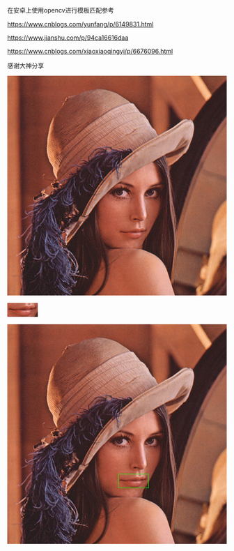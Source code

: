 在安卓上使用opencv进行模板匹配参考

https://www.cnblogs.com/yunfang/p/6149831.html

https://www.jianshu.com/p/94ca16616daa

https://www.cnblogs.com/xiaoxiaoqingyi/p/6676096.html

感谢大神分享



![source](https://github.com/yinxi0607/OpenXHSJava/blob/master/source.png)

![template](https://github.com/yinxi0607/OpenXHSJava/blob/master/src1.png)

![result](https://github.com/yinxi0607/OpenXHSJava/blob/master/source2.jpg)